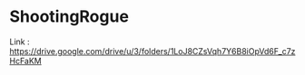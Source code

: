 # ShootingRogue

Link : <https://drive.google.com/drive/u/3/folders/1LoJ8CZsVqh7Y6B8iOpVd6F_c7zHcFaKM>
